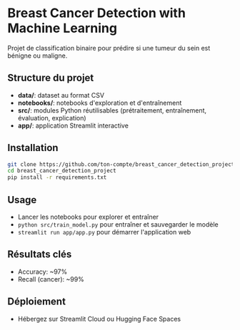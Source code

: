 # Breast Cancer Detection with Machine Learning

Projet de classification binaire pour prédire si une tumeur du sein est bénigne ou maligne.

## Structure du projet
- **data/**: dataset au format CSV
- **notebooks/**: notebooks d'exploration et d'entraînement
- **src/**: modules Python réutilisables (prétraitement, entraînement, évaluation, explication)
- **app/**: application Streamlit interactive

## Installation
```bash
git clone https://github.com/ton-compte/breast_cancer_detection_project.git
cd breast_cancer_detection_project
pip install -r requirements.txt
```

## Usage
- Lancer les notebooks pour explorer et entraîner
- `python src/train_model.py` pour entraîner et sauvegarder le modèle
- `streamlit run app/app.py` pour démarrer l'application web

## Résultats clés
- Accuracy: ~97%
- Recall (cancer): ~99%

## Déploiement
- Hébergez sur Streamlit Cloud ou Hugging Face Spaces